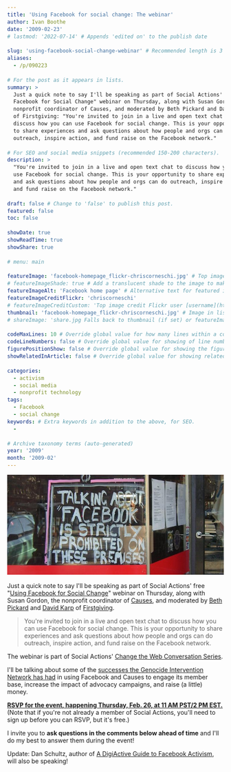 ```yaml
---
title: 'Using Facebook for social change: The webinar'
author: Ivan Boothe
date: '2009-02-23'
# lastmod: '2022-07-14' # Appends 'edited on' to the publish date

slug: 'using-facebook-social-change-webinar' # Recommended length is 3 to 5 words.
aliases:
  - /p/090223

# For the post as it appears in lists.
summary: >
  Just a quick note to say I'll be speaking as part of Social Actions' "Using
  Facebook for Social Change" webinar on Thursday, along with Susan Gordon, the
  nonprofit coordinator of Causes, and moderated by Beth Pickard and David Karp
  of Firstgiving: "You're invited to join in a live and open text chat to
  discuss how you can use Facebook for social change. This is your opportunity
  to share experiences and ask questions about how people and orgs can do
  outreach, inspire action, and fund raise on the Facebook network."

# For SEO and social media snippets (recommended 150-200 characters).
description: >
  "You're invited to join in a live and open text chat to discuss how you can
  use Facebook for social change. This is your opportunity to share experiences
  and ask questions about how people and orgs can do outreach, inspire action,
  and fund raise on the Facebook network."

draft: false # Change to 'false' to publish this post.
featured: false
toc: false

showDate: true
showReadTime: true
showShare: true

# menu: main

featureImage: 'facebook-homepage_flickr-chriscorneschi.jpg' # Top image on post.
# featureImageShade: true # Add a translucent shade to the image to make overlaid text easier to read.
featureImageAlt: 'Facebook home page' # Alternative text for featured image.
featureImageCreditFlickr: 'chriscorneschi'
# featureImageCreditCustom: 'Top image credit Flickr user [username](https://www.flickr.com/photos/username).'
thumbnail: 'facebook-homepage_flickr-chriscorneschi.jpg' # Image in lists of posts.
# shareImage: 'share.jpg Falls back to thumbnail (if set) or featureImage.

codeMaxLines: 10 # Override global value for how many lines within a code block before auto-collapsing.
codeLineNumbers: false # Override global value for showing of line numbers within code block.
figurePositionShow: false # Override global value for showing the figure label.
showRelatedInArticle: false # Override global value for showing related posts in this series at the end of the content.

categories:
  - activism
  - social media
  - nonprofit technology
tags:
  - Facebook
  - social change
keywords: # Extra keywords in addition to the above, for SEO.
  -

# Archive taxonomy terms (auto-generated)
year: '2009'
month: '2009-02'
---
```


![Talking about 'Facebook' is strictly prohibited on these premises](facebook-prohibited_flickr-avlxyz.jpg 'Image credit Flickr user avlxyz')

Just a quick note to say I'll be speaking as part of Social Actions' free
"[Using Facebook for Social Change](https://web.archive.org/web/20130214111207/http://my.socialactions.com/events/using-facebook-for-social)"
webinar on Thursday, along with Susan Gordon, the nonprofit coordinator of
[Causes](https://web.archive.org/web/20100212133059/http://www.causes.com:80/),
and moderated by
[Beth Pickard](https://web.archive.org/web/20090227143802/http://www.firstgiving.com/triathabeth)
and
[David Karp](https://web.archive.org/web/20091211184922/http://www.limeduck.com:80/)
of
[Firstgiving](https://web.archive.org/web/20090211180056/http://firstgiving.com/).

> You're invited to join in a live and open text chat to discuss how you can use
> Facebook for social change. This is your opportunity to share experiences and
> ask questions about how people and orgs can do outreach, inspire action, and
> fund raise on the Facebook network.

The webinar is part of Social Actions'
[Change the Web Conversation Series](https://web.archive.org/web/20130720173600/http://my.socialactions.com/profiles/blogs/change-the-web-conversation).

I'll be talking about some of the
[successes the Genocide Intervention Network has had](//blog/2008/10/using-social-networks-social-change-facebook-myspace-more 'Read about some of the successes')
in using Facebook and Causes to engage its member base, increase the impact of
advocacy campaigns, and raise (a little) money.

**[RSVP for the event, happening Thursday, Feb. 26, at 11 AM PST/2 PM EST.](https://web.archive.org/web/20090225112746/http://my.socialactions.com/events/using-facebook-for-social)**
(Note that if you're not already a member of Social Actions, you'll need to sign
up before you can RSVP, but it's free.)

I invite you to **ask questions in the comments below ahead of time** and I'll
do my best to answer them during the event!

Update: Dan Schultz, author of
[A DigiActive Guide to Facebook Activism](https://web.archive.org/web/20090222135615/http://www.digiactive.org/2008/06/28/guide-a-digiactive-introduction-to-facebook-activism/),
will also be speaking!
